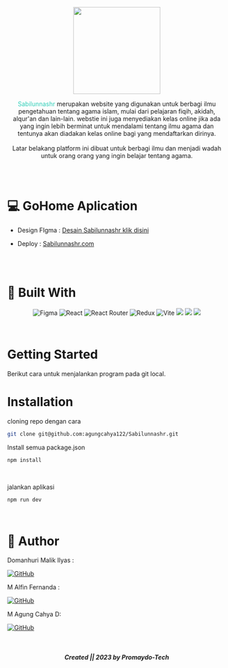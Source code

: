 <p align="center">
  <img width="200" height="200" src="https://github.com/agungcahya122/Sabilunnashr/assets/96028679/17744877-6335-490b-a98e-604a9d656ecf">
</p>

<p align="center">
 <span font="bold" style="color : #31CFB9" >Sabilunnashr</span> merupakan website yang digunakan untuk berbagi ilmu pengetahuan tentang agama islam, mulai dari pelajaran fiqih, akidah, alqur'an dan lain-lain. webstie ini juga menyediakan kelas online jika ada yang ingin lebih berminat untuk mendalami tentang ilmu agama dan tentunya akan diadakan kelas online bagi yang mendaftarkan dirinya.

<br />
<br />
<span font="bold"> Latar belakang platform ini dibuat untuk berbagi ilmu dan menjadi wadah untuk orang orang yang ingin belajar tentang agama. </span>
</p>

<br />
<br />

# :computer: GoHome Aplication

- Design FIgma : <a href = "https://www.figma.com/file/uxQu6GLWvRxTCwDa7qr9zA?type=design&fuid=1184318273751365279">Desain Sabilunnashr klik disini</a>

- Deploy : <a href="https://www.google.com/url?sa=t&rct=j&q=&esrc=s&source=web&cd=&cad=rja&uact=8&ved=2ahUKEwifsLKg2Kv_AhXs3TgGHYk3DvkQFnoECAgQAQ&url=http%3A%2F%2Fsabilunnashr.com%2F&usg=AOvVaw0sk0B9XG572TWFc3ZxSVIE"> Sabilunnashr.com</a>

  <br />
  <br />

# :hammer: Built With

<div align="center">

![Figma](https://img.shields.io/badge/figma-%23F24E1E.svg?style=for-the-badge&logo=figma&logoColor=pink)
![React](https://img.shields.io/badge/react-%2320232a.svg?style=for-the-badge&logo=react&logoColor=white)
![React Router](https://img.shields.io/badge/React_Router-CA4245?style=for-the-badge&logo=react-router&logoColor=white)
![Redux](https://img.shields.io/badge/redux-%23593d88.svg?style=for-the-badge&logo=redux&logoColor=white)
![Vite](https://img.shields.io/badge/vite-%23646CFF.svg?style=for-the-badge&logo=vite&logoColor=white)
<img src="https://img.shields.io/badge/Tailwind_CSS-38B2AC?style=for-the-badge&logo=tailwind-css&logoColor=white" />
<img src="https://img.shields.io/badge/DaisyUi-FFFF00?style=for-the-badge&logo=daisyui&logoColor=white" />
<img src="https://img.shields.io/badge/Sweet Alert-7D4698?style=for-the-badge&logo=Sweet-Alert&logoColor=white" />

</div>

</br >

# Getting Started

Berikut cara untuk menjalankan program pada git local.

# Installation

cloning repo dengan cara

```sh
git clone git@github.com:agungcahya122/Sabilunnashr.git
```

Install semua package.json

```sh
npm install
```

  <br />

jalankan aplikasi

```sh
npm run dev
```

  <br />

# 🤖 Author

Domanhuri Malik Ilyas :

[![GitHub](https://img.shields.io/badge/-Faizal-black?style=for-the-badge&logo=github&logoColor=white)](https://github.com/dhomanhuri)

M Alfin Fernanda :

[![GitHub](https://img.shields.io/badge/-Faizal-black?style=for-the-badge&logo=github&logoColor=white)](https://github.com/alfin-nandha)

M Agung Cahya D:

[![GitHub](https://img.shields.io/badge/-Agung-black?style=for-the-badge&logo=github&logoColor=white)](https://github.com/agungcahya122)

  <br />
  
<h5>
<p align="center"> Created || 2023 by Promaydo-Tech </p>
</h5>
